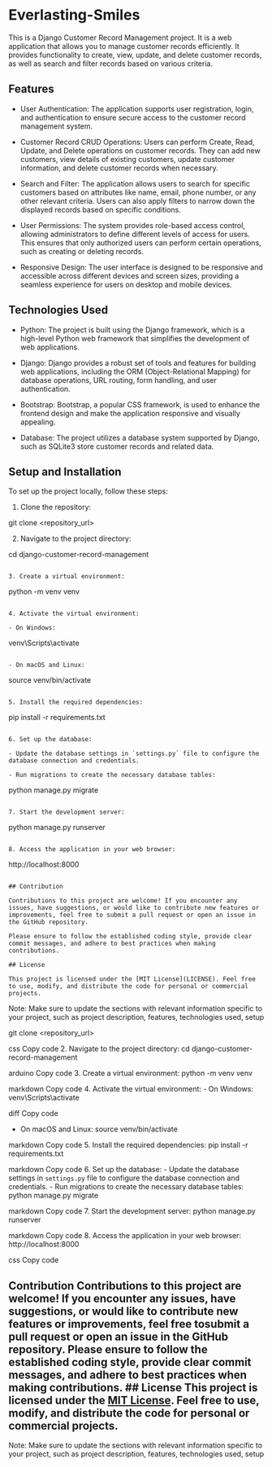 # Everlasting-Smiles

This is a Django Customer Record Management project. It is a web application that allows you to manage customer records efficiently. It provides functionality to create, view, update, and delete customer records, as well as search and filter records based on various criteria.

## Features

- User Authentication: The application supports user registration, login, and authentication to ensure secure access to the customer record management system.

- Customer Record CRUD Operations: Users can perform Create, Read, Update, and Delete operations on customer records. They can add new customers, view details of existing customers, update customer information, and delete customer records when necessary.

- Search and Filter: The application allows users to search for specific customers based on attributes like name, email, phone number, or any other relevant criteria. Users can also apply filters to narrow down the displayed records based on specific conditions.

- User Permissions: The system provides role-based access control, allowing administrators to define different levels of access for users. This ensures that only authorized users can perform certain operations, such as creating or deleting records.

- Responsive Design: The user interface is designed to be responsive and accessible across different devices and screen sizes, providing a seamless experience for users on desktop and mobile devices.

## Technologies Used

- Python: The project is built using the Django framework, which is a high-level Python web framework that simplifies the development of web applications.

- Django: Django provides a robust set of tools and features for building web applications, including the ORM (Object-Relational Mapping) for database operations, URL routing, form handling, and user authentication.

- Bootstrap: Bootstrap, a popular CSS framework, is used to enhance the frontend design and make the application responsive and visually appealing.

- Database: The project utilizes a database system supported by Django, such as SQLite3 store customer records and related data.

## Setup and Installation

To set up the project locally, follow these steps:

1. Clone the repository:

git clone <repository_url>

2. Navigate to the project directory:

cd django-customer-record-management
```

3. Create a virtual environment:

```
python -m venv venv
```

4. Activate the virtual environment:

- On Windows:
```
venv\Scripts\activate
```

- On macOS and Linux:
```
source venv/bin/activate
```

5. Install the required dependencies:

```
pip install -r requirements.txt
```

6. Set up the database:

- Update the database settings in `settings.py` file to configure the database connection and credentials.

- Run migrations to create the necessary database tables:

```
python manage.py migrate
```

7. Start the development server:

```
python manage.py runserver
```

8. Access the application in your web browser:

```
http://localhost:8000
```

## Contribution

Contributions to this project are welcome! If you encounter any issues, have suggestions, or would like to contribute new features or improvements, feel free to submit a pull request or open an issue in the GitHub repository.

Please ensure to follow the established coding style, provide clear commit messages, and adhere to best practices when making contributions.

## License

This project is licensed under the [MIT License](LICENSE). Feel free to use, modify, and distribute the code for personal or commercial projects.

```

Note: Make sure to update the sections with relevant information specific to your project, such as project description, features, technologies used, setup



git clone <repository_url>

css
Copy code
2. Navigate to the project directory:
cd django-customer-record-management

arduino
Copy code
3. Create a virtual environment:
python -m venv venv

markdown
Copy code
4. Activate the virtual environment: - On Windows:
venv\Scripts\activate

diff
Copy code
- On macOS and Linux:
source venv/bin/activate

markdown
Copy code
5. Install the required dependencies:
pip install -r requirements.txt

markdown
Copy code
6. Set up the database: - Update the database settings in `settings.py` file to configure the database connection and credentials. - Run migrations to create the necessary database tables:
python manage.py migrate

markdown
Copy code
7. Start the development server:
python manage.py runserver

markdown
Copy code
8. Access the application in your web browser:
http://localhost:8000

css
Copy code
## Contribution Contributions to this project are welcome! If you encounter any issues, have suggestions, or would like to contribute new features or improvements, feel free tosubmit a pull request or open an issue in the GitHub repository. Please ensure to follow the established coding style, provide clear commit messages, and adhere to best practices when making contributions. ## License This project is licensed under the [MIT License](LICENSE). Feel free to use, modify, and distribute the code for personal or commercial projects.
Note: Make sure to update the sections with relevant information specific to your project, such as project description, features, technologies used, setup
